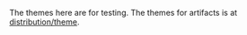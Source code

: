 The themes here are for testing. The themes for artifacts is at [distribution/theme](/distribution/theme).
